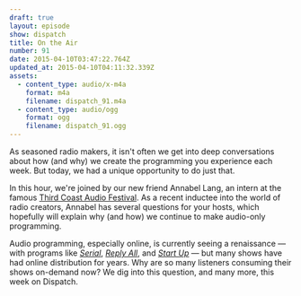 ```yaml
---
draft: true
layout: episode
show: dispatch
title: On the Air
number: 91
date: 2015-04-10T03:47:22.764Z
updated_at: 2015-04-10T04:11:32.339Z
assets:
  - content_type: audio/x-m4a
    format: m4a
    filename: dispatch_91.m4a
  - content_type: audio/ogg
    format: ogg
    filename: dispatch_91.ogg
---
```

As seasoned radio makers, it isn't often we get into deep conversations about how (and why) we create the programming you experience each week. But today, we had a unique opportunity to do just that. 

In this hour, we're joined by our new friend Annabel Lang, an intern at the famous [Third Coast Audio Festival](http://www.thirdcoastfestival.org/). As a recent inductee into the world of radio creators, Annabel has several questions for your hosts, which hopefully will explain why (and how) we continue to make audio-only programming.

Audio programming, especially online, is currently seeing a renaissance &mdash; with programs like *[Serial](http://serialpodcast.org/)*, *[Reply All](http://gimletmedia.com/show/reply-all/)*, and *[Start Up](http://gimletmedia.com/show/startup/)* &mdash; but many shows have had online distribution for years. Why are so many listeners consuming their shows on-demand now? We dig into this question, and many more, this week on Dispatch. 

